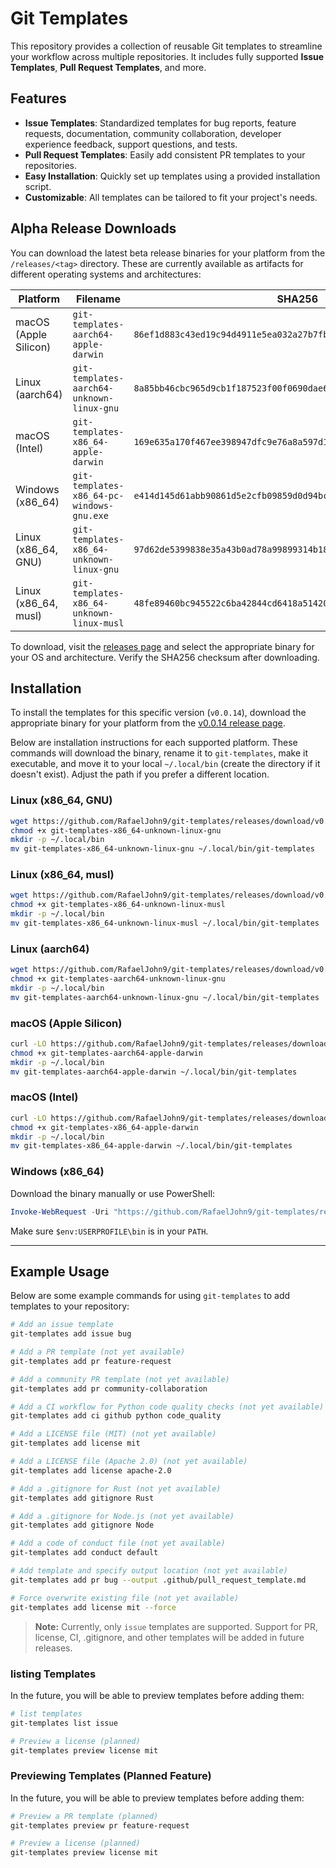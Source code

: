 # Git Templates

This repository provides a collection of reusable Git templates to streamline your workflow across multiple repositories. It includes fully supported **Issue Templates**, **Pull Request Templates**, and more.

## Features

- **Issue Templates**: Standardized templates for bug reports, feature requests, documentation, community collaboration, developer experience feedback, support questions, and tests.
- **Pull Request Templates**: Easily add consistent PR templates to your repositories.
- **Easy Installation**: Quickly set up templates using a provided installation script.
- **Customizable**: All templates can be tailored to fit your project's needs.

## Alpha Release Downloads

You can download the latest beta release binaries for your platform from the `/releases/<tag>` directory. These are currently available as artifacts for different operating systems and architectures:

| Platform                          | Filename                                    | SHA256                                                             |
|------------------------------------|---------------------------------------------|--------------------------------------------------------------------|
| macOS (Apple Silicon)              | `git-templates-aarch64-apple-darwin`        | `86ef1d883c43ed19c94d4911e5ea032a27b7fb5b7cc3a64d493bef03b82a1435`|
| Linux (aarch64)                    | `git-templates-aarch64-unknown-linux-gnu`   | `8a85bb46cbc965d9cb1f187523f00f0690dae6c2ded57c8cab0405fb7659ff8f` |
| macOS (Intel)                      | `git-templates-x86_64-apple-darwin`         | `169e635a170f467ee398947dfc9e76a8a597d1669d01996d0945813fce89d069`|
| Windows (x86_64)                   | `git-templates-x86_64-pc-windows-gnu.exe`   | `e414d145d61abb90861d5e2cfb09859d0d94bc6f0c3367cd9be244d2874b168b`|
| Linux (x86_64, GNU)                | `git-templates-x86_64-unknown-linux-gnu`    | `97d62de5399838e35a43b0ad78a99899314b18bf3b7a695ab15729d3aca2526f`|
| Linux (x86_64, musl)               | `git-templates-x86_64-unknown-linux-musl`   | `48fe89460bc945522c6ba42844cd6418a51420f01eec5b6f7c614fe9d32cbf9c`                                              |

To download, visit the [releases page](https://github.com/rafaeljohn9/git-templates/releases) and select the appropriate binary for your OS and architecture. Verify the SHA256 checksum after downloading.

## Installation

To install the templates for this specific version (`v0.0.14`), download the appropriate binary for your platform from the [v0.0.14 release page](https://github.com/RafaelJohn9/git-templates/releases/tag/v0.0.14).

Below are installation instructions for each supported platform. These commands will download the binary, rename it to `git-templates`, make it executable, and move it to your local `~/.local/bin` (create the directory if it doesn't exist). Adjust the path if you prefer a different location.

### Linux (x86_64, GNU)

```sh
wget https://github.com/RafaelJohn9/git-templates/releases/download/v0.0.14/git-templates-x86_64-unknown-linux-gnu
chmod +x git-templates-x86_64-unknown-linux-gnu
mkdir -p ~/.local/bin
mv git-templates-x86_64-unknown-linux-gnu ~/.local/bin/git-templates
```

### Linux (x86_64, musl)

```sh
wget https://github.com/RafaelJohn9/git-templates/releases/download/v0.0.14/git-templates-x86_64-unknown-linux-musl
chmod +x git-templates-x86_64-unknown-linux-musl
mkdir -p ~/.local/bin
mv git-templates-x86_64-unknown-linux-musl ~/.local/bin/git-templates
```

### Linux (aarch64)

```sh
wget https://github.com/RafaelJohn9/git-templates/releases/download/v0.0.14/git-templates-aarch64-unknown-linux-gnu
chmod +x git-templates-aarch64-unknown-linux-gnu
mkdir -p ~/.local/bin
mv git-templates-aarch64-unknown-linux-gnu ~/.local/bin/git-templates
```

### macOS (Apple Silicon)

```sh
curl -LO https://github.com/RafaelJohn9/git-templates/releases/download/v0.0.14/git-templates-aarch64-apple-darwin
chmod +x git-templates-aarch64-apple-darwin
mkdir -p ~/.local/bin
mv git-templates-aarch64-apple-darwin ~/.local/bin/git-templates
```

### macOS (Intel)

```sh
curl -LO https://github.com/RafaelJohn9/git-templates/releases/download/v0.0.14/git-templates-x86_64-apple-darwin
chmod +x git-templates-x86_64-apple-darwin
mkdir -p ~/.local/bin
mv git-templates-x86_64-apple-darwin ~/.local/bin/git-templates
```

### Windows (x86_64)

Download the binary manually or use PowerShell:

```powershell
Invoke-WebRequest -Uri "https://github.com/RafaelJohn9/git-templates/releases/download/v0.0.14/git-templates-x86_64-pc-windows-gnu.exe" -OutFile "$env:USERPROFILE\bin\git-templates.exe"
```

Make sure `$env:USERPROFILE\bin` is in your `PATH`.

---

## Example Usage

Below are some example commands for using `git-templates` to add templates to your repository:

```sh
# Add an issue template
git-templates add issue bug

# Add a PR template (not yet available)
git-templates add pr feature-request

# Add a community PR template (not yet available)
git-templates add pr community-collaboration

# Add a CI workflow for Python code quality checks (not yet available)
git-templates add ci github python code_quality

# Add a LICENSE file (MIT) (not yet available)
git-templates add license mit

# Add a LICENSE file (Apache 2.0) (not yet available)
git-templates add license apache-2.0

# Add a .gitignore for Rust (not yet available)
git-templates add gitignore Rust

# Add a .gitignore for Node.js (not yet available)
git-templates add gitignore Node

# Add a code of conduct file (not yet available)
git-templates add conduct default

# Add template and specify output location (not yet available)
git-templates add pr bug --output .github/pull_request_template.md

# Force overwrite existing file (not yet available)
git-templates add license mit --force
```

> **Note:** Currently, only `issue` templates are supported. Support for PR, license, CI, .gitignore, and other templates will be added in future releases.

### listing Templates

In the future, you will be able to preview templates before adding them:

```sh
# list templates
git-templates list issue 

# Preview a license (planned)
git-templates preview license mit
```

### Previewing Templates (Planned Feature)

In the future, you will be able to preview templates before adding them:

```sh
# Preview a PR template (planned)
git-templates preview pr feature-request

# Preview a license (planned)
git-templates preview license mit
```
